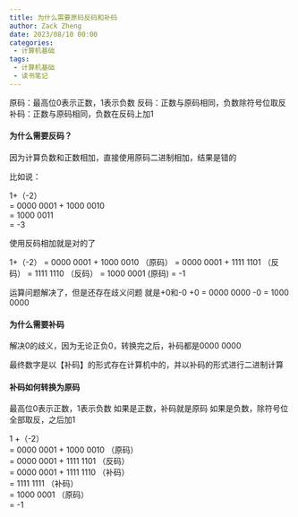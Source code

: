 ```yaml
---
title: 为什么需要原码反码和补码
author: Zack Zheng
date: 2023/08/10 00:00
categories:
 - 计算机基础
tags:
 - 计算机基础
 - 读书笔记
---
```


原码：最高位0表示正数，1表示负数
反码：正数与原码相同，负数除符号位取反
补码：正数与原码相同，负数在反码上加1

#### 为什么需要反码？
因为计算负数和正数相加，直接使用原码二进制相加，结果是错的

比如说：

1+（-2）  
= 0000 0001 + 1000 0010  
= 1000 0011  
= -3  

使用反码相加就是对的了

1+（-2）
= 0000 0001 + 1000 0010 （原码）
= 0000 0001 + 1111 1101 （反码）
= 1111 1110 （反码）
= 1000 0001 (原码)
= -1

运算问题解决了，但是还存在歧义问题
就是+0和-0
+0 = 0000 0000
-0 = 1000 0000

#### 为什么需要补码
解决0的歧义，因为无论正负0，转换完之后，补码都是0000 0000

最终数字是以【补码】的形式存在计算机中的，并以补码的形式进行二进制计算

#### 补码如何转换为原码
最高位0表示正数，1表示负数
如果是正数，补码就是原码
如果是负数，除符号位全部取反，之后加1

1 +（-2）  
= 0000 0001 + 1000 0010 （原码）  
= 0000 0001 + 1111 1101 （反码）  
= 0000 0001 + 1111 1110 （补码）  
= 1111 1111 （补码）  
= 1000 0001 （原码）  
= -1  
